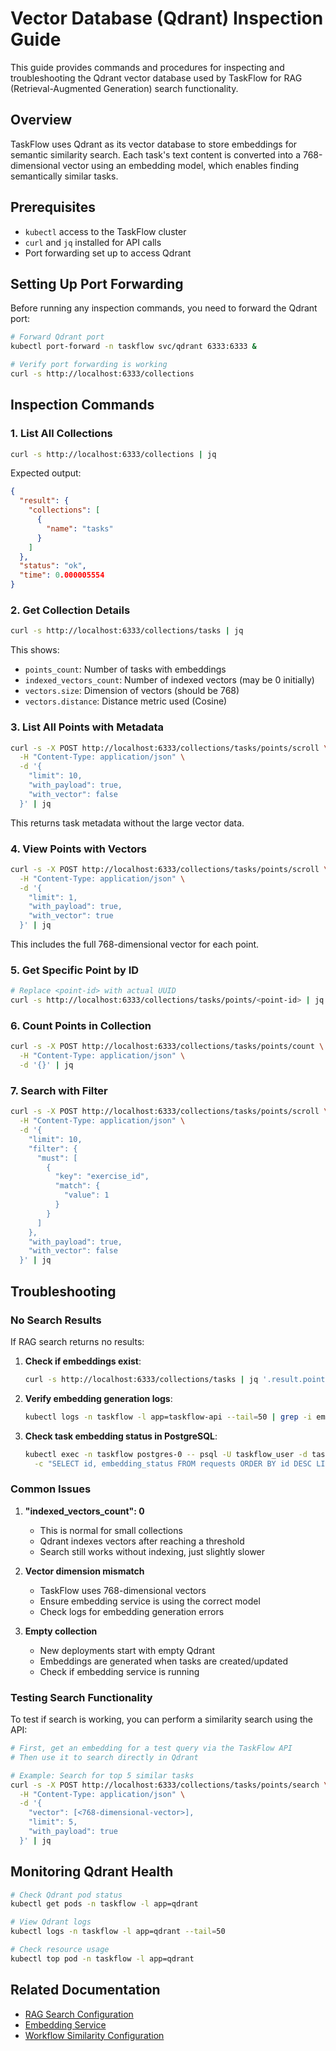 # Vector Database (Qdrant) Inspection Guide

This guide provides commands and procedures for inspecting and troubleshooting the Qdrant vector database used by TaskFlow for RAG (Retrieval-Augmented Generation) search functionality.

## Overview

TaskFlow uses Qdrant as its vector database to store embeddings for semantic similarity search. Each task's text content is converted into a 768-dimensional vector using an embedding model, which enables finding semantically similar tasks.

## Prerequisites

- `kubectl` access to the TaskFlow cluster
- `curl` and `jq` installed for API calls
- Port forwarding set up to access Qdrant

## Setting Up Port Forwarding

Before running any inspection commands, you need to forward the Qdrant port:

```bash
# Forward Qdrant port
kubectl port-forward -n taskflow svc/qdrant 6333:6333 &

# Verify port forwarding is working
curl -s http://localhost:6333/collections
```

## Inspection Commands

### 1. List All Collections

```bash
curl -s http://localhost:6333/collections | jq
```

Expected output:
```json
{
  "result": {
    "collections": [
      {
        "name": "tasks"
      }
    ]
  },
  "status": "ok",
  "time": 0.000005554
}
```

### 2. Get Collection Details

```bash
curl -s http://localhost:6333/collections/tasks | jq
```

This shows:
- `points_count`: Number of tasks with embeddings
- `indexed_vectors_count`: Number of indexed vectors (may be 0 initially)
- `vectors.size`: Dimension of vectors (should be 768)
- `vectors.distance`: Distance metric used (Cosine)

### 3. List All Points with Metadata

```bash
curl -s -X POST http://localhost:6333/collections/tasks/points/scroll \
  -H "Content-Type: application/json" \
  -d '{
    "limit": 10,
    "with_payload": true,
    "with_vector": false
  }' | jq
```

This returns task metadata without the large vector data.

### 4. View Points with Vectors

```bash
curl -s -X POST http://localhost:6333/collections/tasks/points/scroll \
  -H "Content-Type: application/json" \
  -d '{
    "limit": 1,
    "with_payload": true,
    "with_vector": true
  }' | jq
```

This includes the full 768-dimensional vector for each point.

### 5. Get Specific Point by ID

```bash
# Replace <point-id> with actual UUID
curl -s http://localhost:6333/collections/tasks/points/<point-id> | jq
```

### 6. Count Points in Collection

```bash
curl -s -X POST http://localhost:6333/collections/tasks/points/count \
  -H "Content-Type: application/json" \
  -d '{}' | jq
```

### 7. Search with Filter

```bash
curl -s -X POST http://localhost:6333/collections/tasks/points/scroll \
  -H "Content-Type: application/json" \
  -d '{
    "limit": 10,
    "filter": {
      "must": [
        {
          "key": "exercise_id",
          "match": {
            "value": 1
          }
        }
      ]
    },
    "with_payload": true,
    "with_vector": false
  }' | jq
```

## Troubleshooting

### No Search Results

If RAG search returns no results:

1. **Check if embeddings exist**:
   ```bash
   curl -s http://localhost:6333/collections/tasks | jq '.result.points_count'
   ```

2. **Verify embedding generation logs**:
   ```bash
   kubectl logs -n taskflow -l app=taskflow-api --tail=50 | grep -i embedding
   ```

3. **Check task embedding status in PostgreSQL**:
   ```bash
   kubectl exec -n taskflow postgres-0 -- psql -U taskflow_user -d taskflow_db \
     -c "SELECT id, embedding_status FROM requests ORDER BY id DESC LIMIT 10;"
   ```

### Common Issues

1. **"indexed_vectors_count": 0**
   - This is normal for small collections
   - Qdrant indexes vectors after reaching a threshold
   - Search still works without indexing, just slightly slower

2. **Vector dimension mismatch**
   - TaskFlow uses 768-dimensional vectors
   - Ensure embedding service is using the correct model
   - Check logs for embedding generation errors

3. **Empty collection**
   - New deployments start with empty Qdrant
   - Embeddings are generated when tasks are created/updated
   - Check if embedding service is running

### Testing Search Functionality

To test if search is working, you can perform a similarity search using the API:

```bash
# First, get an embedding for a test query via the TaskFlow API
# Then use it to search directly in Qdrant

# Example: Search for top 5 similar tasks
curl -s -X POST http://localhost:6333/collections/tasks/points/search \
  -H "Content-Type: application/json" \
  -d '{
    "vector": [<768-dimensional-vector>],
    "limit": 5,
    "with_payload": true
  }' | jq
```

## Monitoring Qdrant Health

```bash
# Check Qdrant pod status
kubectl get pods -n taskflow -l app=qdrant

# View Qdrant logs
kubectl logs -n taskflow -l app=qdrant --tail=50

# Check resource usage
kubectl top pod -n taskflow -l app=qdrant
```

## Related Documentation

- [RAG Search Configuration](./rag-search-configuration.md)
- [Embedding Service](./embedding-service.md)
- [Workflow Similarity Configuration](./workflow-similarity-config.md)